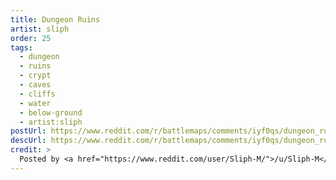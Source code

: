 ```yaml
---
title: Dungeon Ruins
artist: sliph
order: 25
tags:
  - dungeon
  - ruins
  - crypt
  - caves
  - cliffs
  - water
  - below-ground
  - artist:sliph
postUrl: https://www.reddit.com/r/battlemaps/comments/iyf0qs/dungeon_ruins_61x61/
descUrl: https://www.reddit.com/r/battlemaps/comments/iyf0qs/dungeon_ruins_61x61/g6c7jda/
credit: >
  Posted by <a href="https://www.reddit.com/user/Sliph-M/">/u/Sliph-M</a> to <a href="https://www.reddit.com/r/battlemaps/">/r/battlemaps</a> in Sep, 2020. <br/> Please support the artist on <a href="https://www.patreon.com/sliph">Patreon</a>, as well as follow them on <a href="https://www.instagram.com/matiasberchtart/">Instagram</a>, <a href="https://www.artstation.com/sliph">ArtStation</a>, and <a href="https://www.sliph.art/">their own website</a>
---
```

